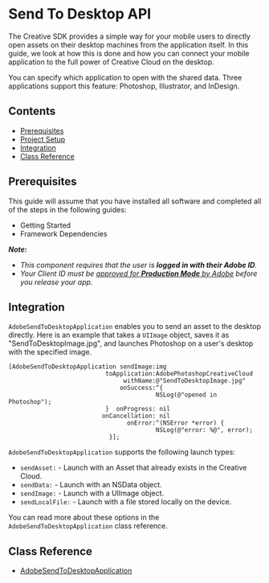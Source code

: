 # Send To Desktop API

The Creative SDK provides a simple way for your mobile users to directly open assets on their desktop machines from the application itself. In this guide, we look at how this is done and how you can connect your mobile application to the full power of Creative Cloud on the desktop.

You can specify which application to open with the shared data. Three applications support this feature: Photoshop, Illustrator, and InDesign.

## Contents

- [Prerequisites](#prerequisites)
- [Project Setup](#setup)
- [Integration](#integration)
- [Class Reference](#reference)

<a name="prerequisites"></a>

## Prerequisites

This guide will assume that you have installed all software and completed all of the steps in the following guides:

*   Getting Started
*   Framework Dependencies

_**Note:**_

*   _This component requires that the user is **logged in with their Adobe ID**._
*   _Your Client ID must be [approved for **Production Mode** by Adobe](https://creativesdk.zendesk.com/hc/en-us/articles/204601215-How-to-complete-the-Production-Client-ID-Request) before you release your app._

<a name="integration"></a>
## Integration

`AdobeSendToDesktopApplication` enables you to send an asset to the desktop directly. Here is an example that takes a `UIImage` object, saves it as "SendToDesktopImage.jpg", and launches Photoshop on a user's desktop with the specified image.

    [AdobeSendToDesktopApplication sendImage:img
                               toApplication:AdobePhotoshopCreativeCloud
                                    withName:@"SendToDesktopImage.jpg"
                                   onSuccess:^{
                                             NSLog(@"opened in Photoshop");
                               }  onProgress: nil
                              onCancellation: nil
                                     onError:^(NSError *error) {
                                             NSLog(@"error: %@", error);
                                }];

`AdobeSendToDesktopApplication` supports the following launch types:

+ `sendAsset:` - Launch with an Asset that already exists in the Creative Cloud.
+ `sendData:` - Launch with an NSData object.
+ `sendImage:` - Launch with a UIImage object.
+ `sendLocalFile:` - Launch with a file stored locally on the device.

You can read more about these options in the `AdobeSendToDesktopApplication` class reference.

<a name="reference"></a>
## Class Reference

+ [AdobeSendToDesktopApplication](/Classes/AdobeSendToDesktopApplication.html)
